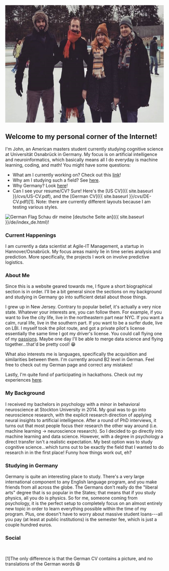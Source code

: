 <!---![Picture of me ice skating]({{ site.baseurl }}/imgs/ice.jpg =200x100)-->
<img src="/imgs/ice.jpg" alt="Picture of me ice skating" width="625" height="372">

## Welcome to my personal corner of the Internet!

I'm John, an American masters student currently studying cognitive science at Universität Osnabrück in Germany.  My focus is on artificial intelligence and neuroinformatics, which basically means all I do everyday is machine learning, coding, and math!  You might have some questions:
- What am I currently working on? Check out this [link](projects.md)!
- Why am I studying such a field? See [here](#background).
- Why Germany? Look [here](#germany)!
- Can I see your resume/CV? Sure! Here's the [US CV]({{ site.baseurl }}/cvs/US-CV.pdf), and the [German CV]({{ site.baseurl }}/cvs/DE-CV.pdf)[1]. Note: there are currently different layouts because I am testing various styles.

<img src="https://www.emojibase.com/resources/img/emojis/apple/x1f1e9-1f1ea.png.pagespeed.ic.28ILUmFUmf.webp" alt="German Flag" width="20" height="20"> Schau dir meine [deutsche Seite an]({{ site.baseurl }}/de/index_de.html)!

### Current Happenings
I am currently a data scientist at Agile-IT Management, a startup in Hannover/Osnabrück.  My focus areas mainly lie in time series analysis and prediction.  More specifically, the projects I work on involve predictive logistics.

### About Me
Since this is a website geared towards me, I figure a short biographical section is in order.  I'll be a bit general since the sections on my background and studying in Germany go into sufficient detail about those things.

I grew up in New Jersey.  Contrary to popular belief, it's actually a very nice state.  Whatever your interests are, you can follow them.  For example, if you want to live the city life, live in the northeastern part near NYC.  If you want a calm, rural life, live in the southern part.  If you want to be a surfer dude, live on LBI.  I myself took the pilot route, and got a private pilot's license essentially the same time I got my driver's license.  You could call flying one of my [passions](flying.md).  Maybe one day I'll be able to merge data science and flying together...that'd be pretty cool! :grin:  

What also interests me is languages, specifically the acquisition and similarities between them.  I'm currently around B2 level in German.  Feel free to check out my German page and correct any mistakes!

Lastly, I'm quite fond of participating in hackathons.  Check out my experiences [here](hackathons.md).

### <a name="background"></a>My Background
I received my bachelors in psychology with a minor in behavioral neuroscience at Stockton University in 2014.  My goal was to go into neuroscience research, with the explicit research direction of applying neural insights to artificial intelligence.  After a round of PhD interviews, it turns out that most people focus their research the other way around (i.e. machine learning -> neuroscience research).  So I decided to go directly into machine learning and data science.  However, with a degree in psychology a direct transfer isn't a realistic expectation.  My best option was to study cognitive science...which turns out to be exactly the field that I wanted to do research in in the first place!  Funny how things work out, eh?

### <a name="germany"></a>Studying in Germany
Germany is quite an interesting place to study.  There's a very large international component to any English language program, and you make friends from all across the globe.  The Germans don't really do the "liberal arts" degree that is so popular in the States; that means that if you study physics, all you do is physics.  So for me, someone coming from psychology, it is the perfect setup to completely focus on an almost entirely new topic in order to learn everything possible within the time of my program.  Plus, one doesn't have to worry about massive student loans---all you pay (at least at public institutions) is the semester fee, which is just a couple hundred euros.  

<body>
  <div class="index-wrapper">
    <div class="aside">
      <div class="info-card">
        <h3>Social</h3>
        <a href="https://www.linkedin.com/in/johnberroa/" target="_blank"><img src="https://cedcn.org/wp-content/themes/cedcn/images/icon-linkedin.svg" alt="" width="25"/></a>
        <a href="https://github.com/johnberroa/" target="_blank"><img src="https://www.freefavicon.com/freefavicons/icons/github-152-289345.png" alt="" width="22"/></a>
        <a href="https://www.instagram.com/mygermanreise/" target="_blank"><img src="https://instagram-brand.com/wp-content/uploads/2016/11/app-icon2.png" alt="" width="22"/></a>
      </div>
      <div id="particles-js"></div>
    </div>
  </div>
</body>


[1]The only difference is that the German CV contains a picture, and no translations of the German words :smile:
